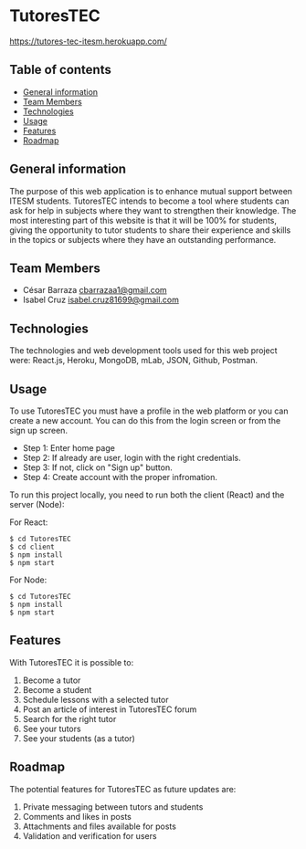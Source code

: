 # TutoresTEC

https://tutores-tec-itesm.herokuapp.com/

## Table of contents

- [General information](#general-info)
- [Team Members](#team)
- [Technologies](#tech)
- [Usage](#usage)
- [Features](#features)
- [Roadmap](#roadmap)

<a name="general-info"></a>

## General information

The purpose of this web application is to enhance mutual support between ITESM students. TutoresTEC intends to become a tool where students can ask for help in subjects where they want to strengthen their knowledge. The most interesting part of this website is that it will be 100% for students, giving the opportunity to tutor students to share their experience and skills in the topics or subjects where they have an outstanding performance.

<a name="team"></a>

## Team Members

- César Barraza <cbarrazaa1@gmail.com>
- Isabel Cruz <isabel.cruz81699@gmail.com>

<a name="tech"></a>

## Technologies

The technologies and web development tools used for this web project were: React.js, Heroku, MongoDB, mLab, JSON, Github, Postman.

<a name="usage"></a>

## Usage

To use TutoresTEC you must have a profile in the web platform or you can create a new account. You can do this from the login screen or from the sign up screen.

- Step 1: Enter home page
- Step 2: If already are user, login with the right credentials.
- Step 3: If not, click on "Sign up" button.
- Step 4: Create account with the proper infromation.

To run this project locally, you need to run both the client (React) and the server (Node):

For React:

```
$ cd TutoresTEC
$ cd client
$ npm install
$ npm start
```

For Node:

```
$ cd TutoresTEC
$ npm install
$ npm start
```

<a name="features"></a>

## Features

With TutoresTEC it is possible to:

1. Become a tutor
2. Become a student
3. Schedule lessons with a selected tutor
4. Post an article of interest in TutoresTEC forum
5. Search for the right tutor
6. See your tutors
7. See your students (as a tutor)

<a name="roadmap"></a>

## Roadmap

The potential features for TutoresTEC as future updates are:

1. Private messaging between tutors and students
2. Comments and likes in posts
3. Attachments and files available for posts
4. Validation and verification for users
